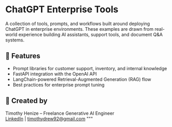 # ChatGPT Enterprise Tools

A collection of tools, prompts, and workflows built around deploying ChatGPT in enterprise environments.
These examples are drawn from real-world experience building AI assistants, support tools, and document Q&A systems.

## 🔧 Features
- Prompt libraries for customer support, inventory, and internal knowledge
- FastAPI integration with the OpenAI API
- LangChain-powered Retrieval-Augmented Generation (RAG) flow
- Best practices for enterprise prompt tuning

## 👤 Created by
Timothy Henize – Freelance Generative AI Engineer  
[LinkedIn](https://www.linkedin.com/in/timothy-henize-mha-327a2a163) | [timothydrew92@gmail.com](mailto:timothydrew92@gmail.com)
"""
